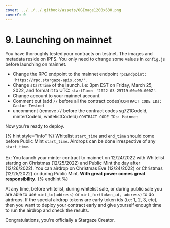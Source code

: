 ```yaml
---
cover: ../../../.gitbook/assets/OGImage1200x630.png
coverY: 0
---
```


# 9. Launching on mainnet

You have thoroughly tested your contracts on testnet. The images and metadata reside on IPFS. You only need to change some values in `config.js` before launching on mainnet.

* Change the RPC endpoint to the mainnet endpoint `rpcEndpoint: 'https://rpc.stargaze-apis.com/'`.
* Change `startTime` of the launch. i.e: 3pm EST on Friday, March 25, 2022, and format it to UTC: `startTime: '2022-03-25T19:00:00.000Z'`.
* Change account to your mainnet account.
* Comment out (add `//` before all the contract codes)`CONTRACT CODE IDs: Castor Testnet`
* uncomment (remove `//` before the contract codes sg721CodeId, minterCodeId, whitelistCodeId) `CONTRACT CODE IDs: Mainnet`

Now you're ready to deploy.

{% hint style="info" %}
Whitelist `start_time` and `end_time` should come before Public Mint `start_time`. Airdrops can be done irrespective of any `start_time`.\
\
Ex: You launch your minter contract to mainnet on 12/24/2022 with Whitelist starting on Christmas (12/25/2022) and Public Mint the day after (12/26/2022). You can airdrop on Christmas Eve (12/24/2022) or Christmas (12/25/2022) or during Public Mint. **With great power comes great responsibility**.
{% endhint %}

At any time, before whitelist, during whitelist sale, or during public sale you are able to use `mint_to(address)` or `mint_for(token_id, address)` to do airdrops. If the special airdrop tokens are early token ids (i.e: 1, 2, 3, etc), then you want to deploy your contract early and give yourself enough time to run the airdrop and check the results.

Congratulations, you're officially a Stargaze Creator.
